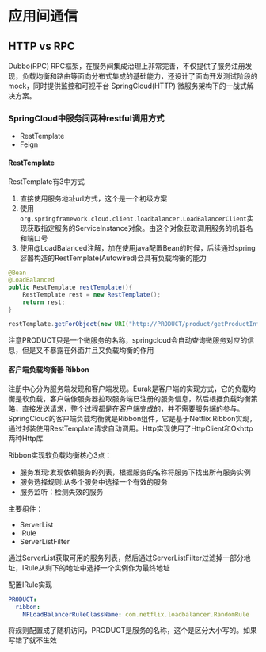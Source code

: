 # 应用间通信

## HTTP vs RPC

Dubbo(RPC)
RPC框架，在服务间集成治理上非常完善，不仅提供了服务注册发现，负载均衡和路由等面向分布式集成的基础能力，还设计了面向开发测试阶段的mock，同时提供监控和可视平台
SpringCloud(HTTP)
微服务架构下的一战式解决方案。

### SpringCloud中服务间两种restful调用方式

+ RestTemplate
+ Feign

#### RestTemplate

RestTemplate有3中方式

1. 直接使用服务地址url方式，这个是一个初级方案
2. 使用`org.springframework.cloud.client.loadbalancer.LoadBalancerClient`实现获取指定服务的ServiceInstance对象。由这个对象获取调用服务的机器名和端口号
3. 使用@LoadBalanced注解，加在使用java配置Bean的时候，后续通过spring容器构造的RestTemplate(Autowired)会具有负载均衡的能力

```java
@Bean
@LoadBalanced
public RestTemplate restTemplate(){
    RestTemplate rest = new RestTemplate();
    return rest;
}
```

```java
restTemplate.getForObject(new URI("http://PRODUCT/product/getProductInfo"), String.class);
```

注意PRODUCT只是一个微服务的名称，springcloud会自动查询微服务对应的信息，但是又不暴露在外面并且又负载均衡的作用

#### 客户端负载均衡器 Ribbon

注册中心分为服务端发现和客户端发现。Eurak是客户端的实现方式，它的负载均衡是软负载，客户端像服务器拉取服务端已注册的服务信息，然后根据负载均衡策略，直接发送请求，整个过程都是在客户端完成的，并不需要服务端的参与。
SpringCloud的客户端负载均衡就是Ribbon组件，它是基于Netflix Ribbon实现，通过封装使用RestTemplate请求自动调用。Http实现使用了HttpClient和Okhttp两种Http库

Ribbon实现软负载均衡核心3点：

+ 服务发现:发现依赖服务的列表，根据服务的名称将服务下找出所有服务实例
+ 服务选择规则:从多个服务中选择一个有效的服务
+ 服务监听：检测失效的服务

主要组件：

+ ServerList
+ IRule
+ ServerListFilter

通过ServerList获取可用的服务列表，然后通过ServerListFilter过滤掉一部分地址，IRule从剩下的地址中选择一个实例作为最终地址

配置IRule实现

```yml
PRODUCT:
  ribbon:
    NFLoadBalancerRuleClassName: com.netflix.loadbalancer.RandomRule
```

将规则配置成了随机访问，PRODUCT是服务的名称，这个是区分大小写的。如果写错了就不生效